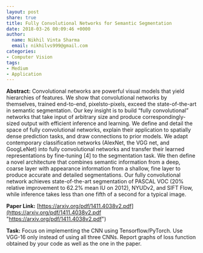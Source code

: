 ```yaml
---
layout: post
share: true
title: Fully Convolutional Networks for Semantic Segmentation
date: 2018-03-26 00:09:46 +0000
author:
  name: Nikhil Vinta Sharma
  email: nikhilvs999@gmail.com
categories:
- Computer Vision
tags:
- Medium
- Application
---
```

**Abstract:** Convolutional networks are powerful visual models that yield hierarchies of features. We show that convolutional networks by themselves, trained end-to-end, pixelsto-pixels, exceed the state-of-the-art in semantic segmentation. Our key insight is to build “fully convolutional” networks that take input of arbitrary size and produce correspondingly-sized output with efficient inference and learning. We define and detail the space of fully convolutional networks, explain their application to spatially dense prediction tasks, and draw connections to prior models. We adapt contemporary classification networks (AlexNet, the VGG net, and GoogLeNet) into fully convolutional networks and transfer their learned representations by fine-tuning \[4\] to the segmentation task. We then define a novel architecture that combines semantic information from a deep, coarse layer with appearance information from a shallow, fine layer to produce accurate and detailed segmentations. Our fully convolutional network achieves state-of-the-art segmentation of PASCAL VOC (20% relative improvement to 62.2% mean IU on 2012), NYUDv2, and SIFT Flow, while inference takes less than one fifth of a second for a typical image.   

**Paper Link:** [https://arxiv.org/pdf/1411.4038v2.pdf](https://arxiv.org/pdf/1411.4038v2.pdf "https://arxiv.org/pdf/1411.4038v2.pdf")

**Task:** Focus on implementing the CNN using Tensorflow/PyTorch. Use VGG-16 only instead of using all three CNNs. Report graphs of loss function obtained by your code as well as the one in the paper.
